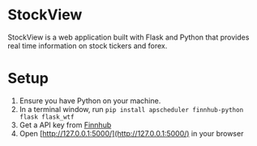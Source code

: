 # StockView

StockView is a web application built with Flask and Python that provides real time information on stock tickers and forex.

# Setup
1. Ensure you have Python on your machine.
2. In a terminal window, run `pip install apscheduler finnhub-python flask flask_wtf`
3. Get a API key from [Finnhub](https://finnhub.io/)
4. Open [http://127.0.0.1:5000/](http://127.0.0.1:5000/) in your browser
